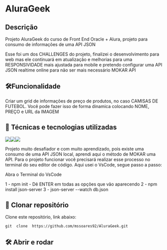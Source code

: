 # AluraGeek


## Descrição 
Projeto AluraGeek do curso de Front End Oracle + Alura, projeto para consumo de informações de uma API JSON 

Esse foi um dos CHALLENGES do projeto, finalizei o desenvolvimento para web mas ele continuará em atualização e melhorias para uma RESPONSIVIDADE mais ajustada para mobile
e pretendo configurar uma API JSON realtime online para não ser mais necessário MOKAR API


## 🛠️Funcionalidade
Criar um grid de informações de preço de produtos, no caso CAMISAS DE FUTEBOL. Você pode fazer isso de forma dinamica colocando NOME, PREÇO e URL da IMAGEM
    
## 🚀 Técnicas e tecnologias utilizadas

![](https://img.shields.io/badge/JavaScript-F7DF1E?style=for-the-badge&logo=javascript&logoColor=black)![](https://img.shields.io/badge/HTML5-E34F26?style=for-the-badge&logo=html5&logoColor=white)![](https://img.shields.io/badge/CSS3-1572B6?style=for-the-badge&logo=css3&logoColor=white)

Projeto muito desafiador e com muito aprendizado, pois existe uma consumo de uma API JSON local, aprendi aqui o método de MOKAR uma API.
Para o projeto funcionar você precisará realizar esse processo no terminal do seu editor de código. Aqui usei o VsCode, segue passo a passo:

Abra o Terminal do VsCode

1 - npm init - Dê ENTER em todas as opções que vão aparecendo
2 - npm install json-server 
3 - json-server --watch db.json

## 📁 Clonar repositório
  Clone este repositório, link abaixo:

    git  clone  https://github.com/mssoares92/AluraGeek.git

## 🛠️ Abrir e rodar



